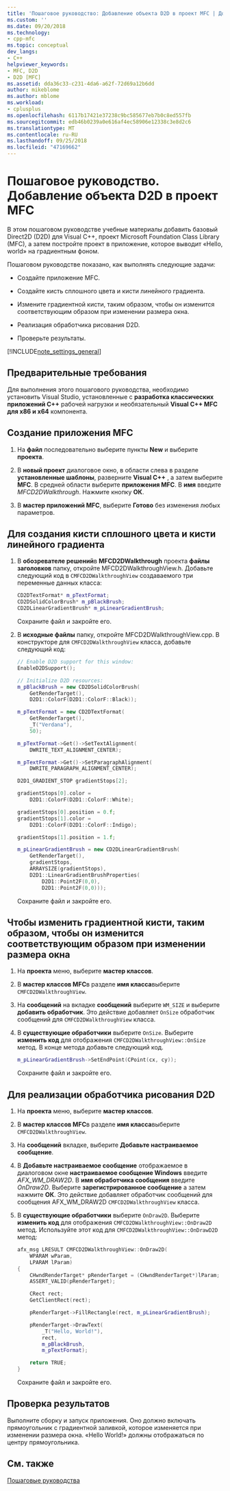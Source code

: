 ```yaml
---
title: 'Пошаговое руководство: Добавление объекта D2D в проект MFC | Документация Майкрософт'
ms.custom: ''
ms.date: 09/20/2018
ms.technology:
- cpp-mfc
ms.topic: conceptual
dev_langs:
- C++
helpviewer_keywords:
- MFC, D2D
- D2D [MFC]
ms.assetid: dda36c33-c231-4da6-a62f-72d69a12b6dd
author: mikeblome
ms.author: mblome
ms.workload:
- cplusplus
ms.openlocfilehash: 6117b17421e37238c9bc585677eb7b0c8ed557fb
ms.sourcegitcommit: edb46b0239a0e616af4ec58906e12338c3e8d2c6
ms.translationtype: MT
ms.contentlocale: ru-RU
ms.lasthandoff: 09/25/2018
ms.locfileid: "47169662"
---
```

# <a name="walkthrough-adding-a-d2d-object-to-an-mfc-project"></a>Пошаговое руководство. Добавление объекта D2D в проект MFC

В этом пошаговом руководстве учебные материалы добавить базовый Direct2D (D2D) для Visual C++, проект Microsoft Foundation Class Library (MFC), а затем постройте проект в приложение, которое выводит «Hello, world» на градиентным фоном.

Пошаговом руководстве показано, как выполнять следующие задачи:

- Создайте приложение MFC.

- Создайте кисть сплошного цвета и кисти линейного градиента.

- Измените градиентной кисти, таким образом, чтобы он изменится соответствующим образом при изменении размера окна.

- Реализация обработчика рисования D2D.

- Проверьте результаты.

[!INCLUDE[note_settings_general](../mfc/includes/note_settings_general_md.md)]

## <a name="prerequisites"></a>Предварительные требования

Для выполнения этого пошагового руководства, необходимо установить Visual Studio, установленные с **разработка классических приложений C++** рабочей нагрузки и необязательный **Visual C++ MFC для x86 и x64** компонента.

## <a name="to-create-an-mfc-application"></a>Создание приложения MFC

1. На **файл** последовательно выберите пункты **New** и выберите **проекта**.

1. В **новый проект** диалоговое окно, в области слева в разделе **установленные шаблоны**, разверните **Visual C++** , а затем выберите **MFC**. В средней области выберите **приложения MFC**. В **имя** введите *MFCD2DWalkthrough*. Нажмите кнопку **ОК**.

1. В **мастер приложений MFC**, выберите **Готово** без изменения любых параметров.

## <a name="to-create-a-solid-color-brush-and-a-linear-gradient-brush"></a>Для создания кисти сплошного цвета и кисти линейного градиента

1. В **обозревателе решений**в **MFCD2DWalkthrough** проекта **файлы заголовков** папку, откройте MFCD2DWalkthroughView.h. Добавьте следующий код в `CMFCD2DWalkthroughView` создаваемого три переменные данных класса:

   ```cpp
   CD2DTextFormat* m_pTextFormat;
   CD2DSolidColorBrush* m_pBlackBrush;
   CD2DLinearGradientBrush* m_pLinearGradientBrush;
   ```

   Сохраните файл и закройте его.

1. В **исходные файлы** папку, откройте MFCD2DWalkthroughView.cpp. В конструкторе для `CMFCD2DWalkthroughView` класса, добавьте следующий код:

   ```cpp
   // Enable D2D support for this window:
   EnableD2DSupport();

   // Initialize D2D resources:
   m_pBlackBrush = new CD2DSolidColorBrush(
       GetRenderTarget(),
       D2D1::ColorF(D2D1::ColorF::Black));

   m_pTextFormat = new CD2DTextFormat(
       GetRenderTarget(),
       _T("Verdana"),
       50);

   m_pTextFormat->Get()->SetTextAlignment(
       DWRITE_TEXT_ALIGNMENT_CENTER);

   m_pTextFormat->Get()->SetParagraphAlignment(
       DWRITE_PARAGRAPH_ALIGNMENT_CENTER);

   D2D1_GRADIENT_STOP gradientStops[2];

   gradientStops[0].color =
       D2D1::ColorF(D2D1::ColorF::White);

   gradientStops[0].position = 0.f;
   gradientStops[1].color =
       D2D1::ColorF(D2D1::ColorF::Indigo);

   gradientStops[1].position = 1.f;

   m_pLinearGradientBrush = new CD2DLinearGradientBrush(
       GetRenderTarget(),
       gradientStops,
       ARRAYSIZE(gradientStops),
       D2D1::LinearGradientBrushProperties(
           D2D1::Point2F(0,0),
           D2D1::Point2F(0,0)));
   ```

   Сохраните файл и закройте его.

## <a name="to-modify-the-gradient-brush-so-that-it-will-change-appropriately-when-the-window-is-resized"></a>Чтобы изменить градиентной кисти, таким образом, чтобы он изменится соответствующим образом при изменении размера окна

1. На **проекта** меню, выберите **мастер классов**.

1. В **мастер классов MFC**в разделе **имя класса**выберите `CMFCD2DWalkthroughView`.

1. На **сообщений** на вкладке **сообщений** выберите `WM_SIZE` и выберите **добавить обработчик**. Это действие добавляет `OnSize` обработчик сообщений для `CMFCD2DWalkthroughView` класса.

1. В **существующие обработчики** выберите `OnSize`. Выберите **изменить код** для отображения `CMFCD2DWalkthroughView::OnSize` метод. В конце метода добавьте следующий код.

   ```cpp
   m_pLinearGradientBrush->SetEndPoint(CPoint(cx, cy));
   ```

   Сохраните файл и закройте его.

## <a name="to-implement-a-d2d-drawing-handler"></a>Для реализации обработчика рисования D2D

1. На **проекта** меню, выберите **мастер классов**.

1. В **мастер классов MFC**в разделе **имя класса**выберите `CMFCD2DWalkthroughView`.

1. На **сообщений** вкладке, выберите **Добавьте настраиваемое сообщение**.

1. В **Добавьте настраиваемое сообщение** отображаемое в диалоговом окне **настраиваемое сообщение Windows** введите *AFX_WM_DRAW2D*. В **имя обработчика сообщения** введите *OnDraw2D*. Выберите **зарегистрированное сообщение** а затем нажмите **ОК**. Это действие добавляет обработчик сообщений для сообщения AFX_WM_DRAW2D `CMFCD2DWalkthroughView` класса.

1. В **существующие обработчики** выберите `OnDraw2D`. Выберите **изменить код** для отображения `CMFCD2DWalkthroughView::OnDraw2D` метод. Используйте этот код для `CMFCD2DWalkthroughView::OnDrawD2D` метод:

   ```cpp
   afx_msg LRESULT CMFCD2DWalkthroughView::OnDraw2D(
       WPARAM wParam,
       LPARAM lParam)
   {
       CHwndRenderTarget* pRenderTarget = (CHwndRenderTarget*)lParam;
       ASSERT_VALID(pRenderTarget);

       CRect rect;
       GetClientRect(rect);

       pRenderTarget->FillRectangle(rect, m_pLinearGradientBrush);

       pRenderTarget->DrawText(
           _T("Hello, World!"),
           rect,
           m_pBlackBrush,
           m_pTextFormat);

       return TRUE;
   }
   ```

   Сохраните файл и закройте его.

## <a name="to-verify-the-results"></a>Проверка результатов

Выполните сборку и запуск приложения. Оно должно включать прямоугольник с градиентной заливкой, которое изменяется при изменении размера окна. «Hello World!» должны отображаться по центру прямоугольника.

## <a name="see-also"></a>См. также

[Пошаговые руководства](../mfc/walkthroughs-mfc.md)
